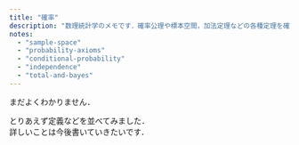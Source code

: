 ```yaml
---
title: "確率"
description: "数理統計学のメモです．確率公理や標本空間，加法定理などの各種定理を確認します．"
notes:
  - "sample-space"
  - "probability-axioms"
  - "conditional-probability"
  - "independence"
  - "total-and-bayes"
---
```


まだよくわかりません．

とりあえず定義などを並べてみました．  
詳しいことは今後書いていきたいです．
